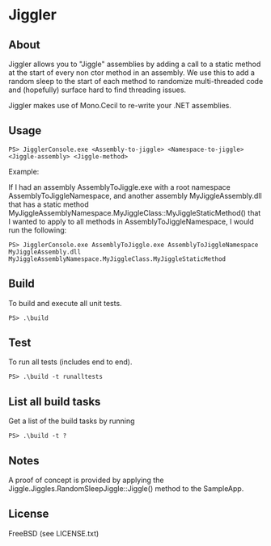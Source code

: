 Jiggler
=======

About
-----
Jiggler allows you to "Jiggle" assemblies by adding a call to a static method at the start of every non ctor method in an assembly.  We use this to add a random sleep to the start of each method to randomize multi-threaded code and (hopefully) surface hard to find threading issues.

Jiggler makes use of Mono.Cecil to re-write your .NET assemblies.

Usage
-----
	PS> JigglerConsole.exe <Assembly-to-jiggle> <Namespace-to-jiggle> <Jiggle-assembly> <Jiggle-method>
	
Example:

If I had an assembly AssemblyToJiggle.exe with a root namespace AssemblyToJiggleNamespace, and another assembly MyJiggleAssembly.dll that has a static method MyJiggleAssemblyNamespace.MyJiggleClass::MyJiggleStaticMethod() that I wanted to apply to all methods in AssemblyToJiggleNamespace, I would run the following:

	PS> JigglerConsole.exe AssemblyToJiggle.exe AssemblyToJiggleNamespace MyJiggleAssembly.dll MyJiggleAssemblyNamespace.MyJiggleClass.MyJiggleStaticMethod


Build
-----
To build and execute all unit tests.

    PS> .\build
    
Test
----
To run all tests (includes end to end).

	PS> .\build -t runalltests

List all build tasks
--------------------
Get a list of the build tasks by running

    PS> .\build -t ?

Notes
-----
A proof of concept is provided by applying the Jiggle.Jiggles.RandomSleepJiggle::Jiggle() method to the SampleApp.
	
License
-------
FreeBSD (see LICENSE.txt)